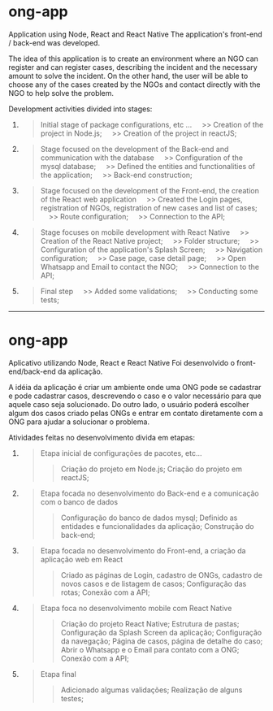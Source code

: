 # ong-app
Application using Node, React and React Native
The application's front-end / back-end was developed.


The idea of this application is to create an environment where an NGO can register and can register cases, describing the incident and the necessary amount to solve the incident. On the other hand, the user will be able to choose any of the cases created by the NGOs and contact directly with the NGO to help solve the problem.



Development activities divided into stages:

1. > Initial stage of package configurations, etc ...
    >> Creation of the project in Node.js;
    >> Creation of the project in reactJS;
   
2. > Stage focused on the development of the Back-end and communication with the database
    >> Configuration of the mysql database;
    >> Defined the entities and functionalities of the application;
    >> Back-end construction;
   
3. > Stage focused on the development of the Front-end, the creation of the React web application
    >> Created the Login pages, registration of NGOs, registration of new cases and list of cases;
    >> Route configuration;
    >> Connection to the API;
   
4. > Stage focuses on mobile development with React Native
    >> Creation of the React Native project;
    >> Folder structure;
    >> Configuration of the application's Splash Screen;
    >> Navigation configuration;
    >> Case page, case detail page;
    >> Open Whatsapp and Email to contact the NGO;
    >> Connection to the API;
   
5. > Final step
    >> Added some validations;
    >> Conducting some tests;
   
   
---------------------------------------------------------------------------------------------------------------------------------------


# ong-app
Aplicativo utilizando Node, React e React Native
Foi desenvolvido o front-end/back-end da aplicação.


A idéia da aplicação é criar um ambiente onde uma ONG pode se cadastrar e pode cadastrar casos, descrevendo o caso e o valor necessário
para que aquele caso seja solucionado. Do outro lado, o usuário poderá escolher algum dos casos criado pelas ONGs e entrar em contato
diretamente com a ONG para ajudar a solucionar o problema.



Atividades feitas no desenvolvimento divida em etapas:

1. >Etapa inicial de configurações de pacotes, etc...
   >>Criação do projeto em Node.js;
   >>Criação do projeto em reactJS;
   
2. >Etapa focada no desenvolvimento do Back-end e a comunicação com o banco de dados
   >>Configuração do banco de dados mysql;
   >>Definido as entidades e funcionalidades da aplicação;
   >>Construção do back-end;
   
3. >Etapa focada no desenvolvimento do Front-end, a criação da aplicação web em React
   >>Criado as páginas de Login, cadastro de ONGs, cadastro de novos casos e de listagem de casos;
   >>Configuração das rotas;
   >>Conexão com a API;
   
4. >Etapa foca no desenvolvimento mobile com React Native
   >>Criação do projeto React Native;
   >>Estrutura de pastas;
   >>Configuração da Splash Screen da aplicação;
   >>Configuração da navegação;
   >>Página de casos, página de detalhe do caso;
   >>Abrir o Whatsapp e o Email para contato com a ONG;
   >>Conexão com a API;
   
5. >Etapa final
   >>Adicionado algumas validações;
   >>Realização de alguns testes;
